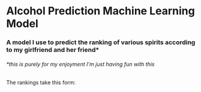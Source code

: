 # Alcohol Prediction Machine Learning Model
### A model I use to predict the ranking of various spirits according to my girlfriend and her friend*
###### *this is purely for my enjoyment I'm just having fun with this
The rankings take this form:


